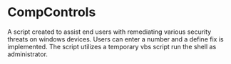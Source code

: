 # CompControls
A script created to assist end users with remediating various security threats on windows devices. Users can enter a number and a define fix is implemented. The script utilizes a temporary vbs script run the shell as administrator.
